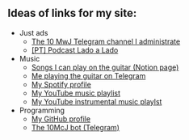 ## Ideas of links for my site:

+ Just ads
  + [The 10 MwJ Telegram channel I administrate](https://t.me/dezmincomjesus)
  + [\[PT\] Podcast Lado a Lado](https://instagram.com/conf.ladoalado)
+ Music
  + [Songs I can play on the guitar (Notion page)](https://luistovar.notion.site/fc13d8eceb2b463cb4e0f5ababc3b374)
  + [Me playing the guitar on Telegram](https://t.me/soundedbetterinmyhead/8)
  + [My Spotify profile](https://open.spotify.com/user/lmbt2000)
  + [My YouTube music playlist](https://youtube.com/playlist?list=PLbmRsRHldjWYyztEtWVnVmjjb2Jb6MARc)
  + [My YouTube instrumental music playlst](https://youtube.com/playlist?list=PLbmRsRHldjWY8qdHklUYnhUuJlMIQYMGR)
+ Programming
  + [My GitHub profile](https://github.com/LuisTovar0)
  + [The 10McJ bot (Telegram)](https://t.me/dez_mcj_bot)
